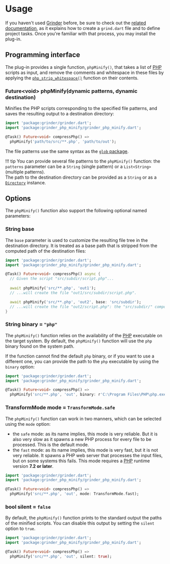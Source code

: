 # Usage
If you haven't used [Grinder](https://github.com/google/grinder.dart) before, be sure to check out the [related documentation](https://pub.dev/packages/grinder), as it explains how to create a `grind.dart` file and to define project tasks. Once you're familiar with that process, you may install the plug-in.

## Programming interface
The plug-in provides a single function, `phpMinify()`, that takes a list of [PHP](https://www.php.net) scripts as input, and remove the comments and whitespace in these files by applying the [`php_strip_whitespace()`](https://www.php.net/manual/en/function.php-strip-whitespace.php) function on their contents.
    
### Future&lt;void&gt; **phpMinify**(dynamic patterns, dynamic destination)
Minifies the PHP scripts corresponding to the specified file patterns, and saves the resulting output to a destination directory:

```dart
import 'package:grinder/grinder.dart';
import 'package:grinder_php_minify/grinder_php_minify.dart';

@Task() Future<void> compressPhp() =>
  phpMinify('path/to/src/**.php', 'path/to/out');
```

The file patterns use the same syntax as the [`glob` package](https://pub.dev/packages/glob).

!!! tip
    You can provide several file patterns to the `phpMinify()` function:
    the `patterns` parameter can be a `String` (single pattern) or a `List<String>` (multiple patterns).  
    The path to the destination directory can be provided as a `String` or as a [`Directory`](https://api.dart.dev/stable/dart-io/Directory-class.html) instance.

## Options
The `phpMinify()` function also support the following optional named parameters:

### String **base**
The `base` parameter is used to customize the resulting file tree in the destination directory. It is treated as a base path that is stripped from the computed path of the destination files:

```dart
import 'package:grinder/grinder.dart';
import 'package:grinder_php_minify/grinder_php_minify.dart';

@Task() Future<void> compressPhp() async {
  // Given the script "src/subdir/script.php"...
  
  await phpMinify('src/**.php', 'out1');
  // ...will create the file "out1/src/subdir/script.php".

  await phpMinify('src/**.php', 'out2', base: 'src/subdir');
  // ...will create the file "out2/script.php": the "src/subdir/" component was removed.
}
```

### String **binary** = `"php"`
The `phpMinify()` function relies on the availability of the [PHP](https://www.php.net) executable on the target system. By default, the `phpMinify()` function will use the `php` binary found on the system path.

If the function cannot find the default `php` binary, or if you want to use a different one, you can provide the path to the `php` executable by using the `binary` option:

```dart
import 'package:grinder/grinder.dart';
import 'package:grinder_php_minify/grinder_php_minify.dart';

@Task() Future<void> compressPhp() =>
  phpMinify('src/**.php', 'out', binary: r'C:\Program Files\PHP\php.exe');
```

### TransformMode **mode** = `TransformMode.safe`
The `phpMinify()` function can work in two manners, which can be selected using the `mode` option:

- the `safe` mode: as its name implies, this mode is very reliable. But it is also very slow as it spawns a new PHP process for every file to be processed. This is the default mode.
- the `fast` mode: as its name implies, this mode is very fast, but it is not very reliable. It spawns a PHP web server that processes the input files, but on some systems this fails. This mode requires a [PHP](https://www.php.net) runtime version **7.2 or later**.

```dart
import 'package:grinder/grinder.dart';
import 'package:grinder_php_minify/grinder_php_minify.dart';

@Task() Future<void> compressPhp() =>
  phpMinify('src/**.php', 'out', mode: TransformMode.fast);
```

### bool **silent** = `false`
By default, the `phpMinify()` function prints to the standard output the paths of the minified scripts. You can disable this output by setting the `silent` option to `true`.

```dart
import 'package:grinder/grinder.dart';
import 'package:grinder_php_minify/grinder_php_minify.dart';

@Task() Future<void> compressPhp() =>
  phpMinify('src/**.php', 'out', silent: true);
```
